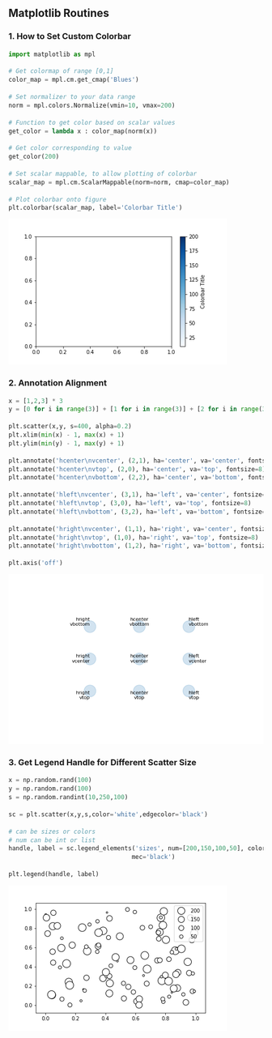## Matplotlib Routines

### 1. How to Set Custom Colorbar

```python
import matplotlib as mpl

# Get colormap of range [0,1]
color_map = mpl.cm.get_cmap('Blues') 

# Set normalizer to your data range
norm = mpl.colors.Normalize(vmin=10, vmax=200) 

# Function to get color based on scalar values
get_color = lambda x : color_map(norm(x))

# Get color corresponding to value
get_color(200)

# Set scalar mappable, to allow plotting of colorbar
scalar_map = mpl.cm.ScalarMappable(norm=norm, cmap=color_map)

# Plot colorbar onto figure
plt.colorbar(scalar_map, label='Colorbar Title')
```

![](matplotlib_images\colorbar.png)

### 2. Annotation Alignment

```python
x = [1,2,3] * 3
y = [0 for i in range(3)] + [1 for i in range(3)] + [2 for i in range(3)]

plt.scatter(x,y, s=400, alpha=0.2)
plt.xlim(min(x) - 1, max(x) + 1)
plt.ylim(min(y) - 1, max(y) + 1)

plt.annotate('hcenter\nvcenter', (2,1), ha='center', va='center', fontsize=8)
plt.annotate('hcenter\nvtop', (2,0), ha='center', va='top', fontsize=8)
plt.annotate('hcenter\nvbottom', (2,2), ha='center', va='bottom', fontsize=8)

plt.annotate('hleft\nvcenter', (3,1), ha='left', va='center', fontsize=8)
plt.annotate('hleft\nvtop', (3,0), ha='left', va='top', fontsize=8)
plt.annotate('hleft\nvbottom', (3,2), ha='left', va='bottom', fontsize=8)

plt.annotate('hright\nvcenter', (1,1), ha='right', va='center', fontsize=8)
plt.annotate('hright\nvtop', (1,0), ha='right', va='top', fontsize=8)
plt.annotate('hright\nvbottom', (1,2), ha='right', va='bottom', fontsize=8)

plt.axis('off')
```

![](matplotlib_images\annotation_alignment.png)

### 3. Get Legend Handle for Different Scatter Size

```python
x = np.random.rand(100)
y = np.random.rand(100)
s = np.random.randint(10,250,100)

sc = plt.scatter(x,y,s,color='white',edgecolor='black')

# can be sizes or colors
# num can be int or list
handle, label = sc.legend_elements('sizes', num=[200,150,100,50], color='white', 
                                  mec='black')

plt.legend(handle, label)
```

![](matplotlib_images\scatter_legend_different_size.png)

